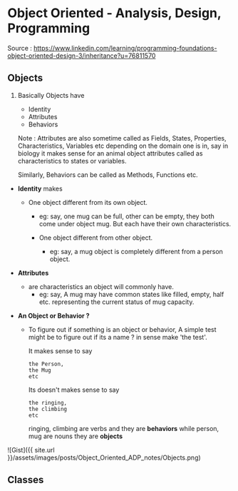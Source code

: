 # Object Oriented - Analysis, Design, Programming

Source :
https://www.linkedin.com/learning/programming-foundations-object-oriented-design-3/inheritance?u=76811570

## Objects

1. Basically Objects have
   - Identity
   - Attributes
   - Behaviors

    Note : Attributes are also sometime called as
    Fields, States, Properties, Characteristics, Variables etc depending on the domain one is in, say in biology it makes sense for an animal object attributes called as characteristics to states or variables.

    Similarly, Behaviors can be called as Methods, Functions etc.

- **Identity** makes
  - One object different from its own object.
    - eg: say, one mug can be full, other can be empty, they both come under object mug. But each have their own characteristics.

    - One object different from other object.
      - eg: say, a mug object is completely different from a person object.

- **Attributes**
  - are characteristics an object will commonly have.
    - eg: say, A mug may have common states like filled, empty, half etc. representing the current status of mug capacity.
- **An Object or Behavior ?**
  - To figure out if something is an object or behavior, A simple test might be to figure out if its a name ? in sense make 'the test'.

    It makes sense to say

        the Person, 
        the Mug
        etc

    Its doesn't makes sense to say

        the ringing,
        the climbing
        etc 

    ringing, climbing are verbs and they are **behaviors** while person, mug are nouns they are **objects**

![Gist]({{ site.url }}/assets/images/posts/Object_Oriented_ADP_notes/Objects.png)

## Classes
